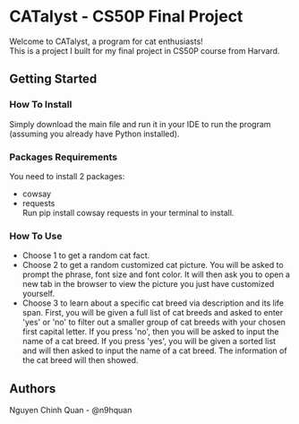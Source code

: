 # CATalyst - CS50P Final Project

Welcome to CATalyst, a program for cat enthusiasts! <br />
This is a project I built for my final project in CS50P course from Harvard.

## Getting Started

### How To Install

Simply download the main file and run it in your IDE to run the program (assuming you already have Python installed).

### Packages Requirements

You need to install 2 packages: <br />
- cowsay
- requests <br />
Run pip install cowsay requests in your terminal to install.

### How To Use

- Choose 1 to get a random cat fact.
- Choose 2 to get a random customized cat picture. You will be asked to prompt the phrase, font size and font color. It will then ask you to open a new tab in the browser to view the picture you just have customized yourself.
- Choose 3 to learn about a specific cat breed via description and its life span. First, you will be given a full list of cat breeds and asked to enter 'yes' or 'no' to filter out a smaller group of cat breeds with your chosen first capital letter. If you press 'no', then you will be asked to input the name of a cat breed. If you press 'yes', you will be given a sorted list and will then asked to input the name of a cat breed. The information of the cat breed will then showed.

## Authors
Nguyen Chinh Quan - @n9hquan
